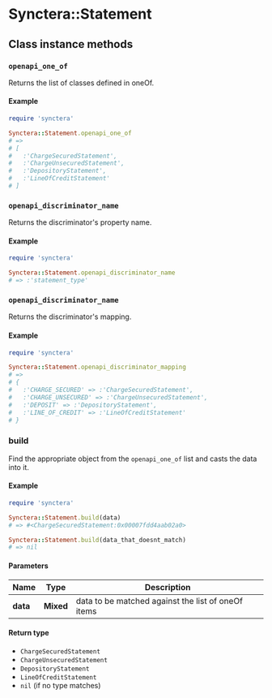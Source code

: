 # Synctera::Statement

## Class instance methods

### `openapi_one_of`

Returns the list of classes defined in oneOf.

#### Example

```ruby
require 'synctera'

Synctera::Statement.openapi_one_of
# =>
# [
#   :'ChargeSecuredStatement',
#   :'ChargeUnsecuredStatement',
#   :'DepositoryStatement',
#   :'LineOfCreditStatement'
# ]
```

### `openapi_discriminator_name`

Returns the discriminator's property name.

#### Example

```ruby
require 'synctera'

Synctera::Statement.openapi_discriminator_name
# => :'statement_type'
```

### `openapi_discriminator_name`

Returns the discriminator's mapping.

#### Example

```ruby
require 'synctera'

Synctera::Statement.openapi_discriminator_mapping
# =>
# {
#   :'CHARGE_SECURED' => :'ChargeSecuredStatement',
#   :'CHARGE_UNSECURED' => :'ChargeUnsecuredStatement',
#   :'DEPOSIT' => :'DepositoryStatement',
#   :'LINE_OF_CREDIT' => :'LineOfCreditStatement'
# }
```

### build

Find the appropriate object from the `openapi_one_of` list and casts the data into it.

#### Example

```ruby
require 'synctera'

Synctera::Statement.build(data)
# => #<ChargeSecuredStatement:0x00007fdd4aab02a0>

Synctera::Statement.build(data_that_doesnt_match)
# => nil
```

#### Parameters

| Name | Type | Description |
| ---- | ---- | ----------- |
| **data** | **Mixed** | data to be matched against the list of oneOf items |

#### Return type

- `ChargeSecuredStatement`
- `ChargeUnsecuredStatement`
- `DepositoryStatement`
- `LineOfCreditStatement`
- `nil` (if no type matches)

